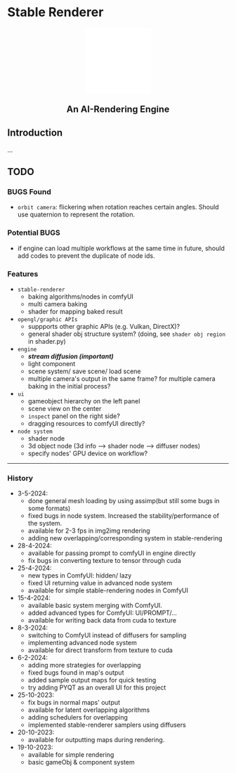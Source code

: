 # Stable Renderer
<p align="center"><img src="docs/imgs/stable-renderer-white.png.png" width="150" height="150"/></p>
<b align="center"><p style="font-size: 20px;">An AI-Rendering Engine</p></b>

## Introduction
...

## TODO

### BUGS Found
- `orbit camera`: flickering when rotation reaches certain angles. Should use quaternion to represent the rotation. 

### Potential BUGS 
- if engine can load multiple workflows at the same time in future, should add codes to prevent the duplicate of node ids.

### Features
- `stable-renderer`
    - baking algorithms/nodes in comfyUI
    - multi camera baking
    - shader for mapping baked result
- `opengl/graphic APIs`
    - suppports other graphic APIs (e.g. Vulkan, DirectX)?
    - general shader obj structure system? (doing, see `shader obj region` in shader.py)
- `engine`
    - ***stream diffusion (important)***
    - light component
    - scene system/ save scene/ load scene 
    - multiple camera's output in the same frame? for multiple camera baking in the initial process? 
- `ui`
    - gameobject hierarchy on the left panel
    - scene view on the center
    - `inspect` panel on the right side?
    - dragging resources to comfyUI directly?
- `node system`
    - shader node
    - 3d object node (3d info --> shader node --> diffuser nodes)
    - specify nodes' GPU device on workflow?


--------------------------------------------
### History
- 3-5-2024:
    - done general mesh loading by using assimp(but still some bugs in some formats)
    - fixed bugs in node system. Increased the stability/performance of the system.
    - available for 2-3 fps in img2img rendering
    - adding new overlapping/corresponding system in stable-rendering
- 28-4-2024:
    - available for passing prompt to comfyUI in engine directly
    - fix bugs in converting texture to tensor through cuda
- 25-4-2024:
    - new types in ComfyUI: hidden/ lazy
    - fixed UI returning value in advanced node system
    - available for simple stable-rendering nodes in ComfyUI
- 15-4-2024:
    - available basic system merging with ComfyUI.
    - added advanced types for ComfyUI: UI/PROMPT/...
    - available for writing back data from cuda to texture
- 8-3-2024:
    - switching to ComfyUI instead of diffusers for sampling
    - implementing advanced node system
    - available for direct transform from texture to cuda
- 6-2-2024:
    - adding more strategies for overlapping
    - fixed bugs found in map's output
    - added sample output maps for quick testing
    - try adding PYQT as an overall UI for this project
- 25-10-2023:
    - fix bugs in normal maps' output
    - available for latent overlapping algorithms
    - adding schedulers for overlapping
    - implemented stable-renderer samplers using diffusers
- 20-10-2023:
    - available for outputting maps during rendering. 
- 19-10-2023:
    - available for simple rendering
    - basic gameObj & component system